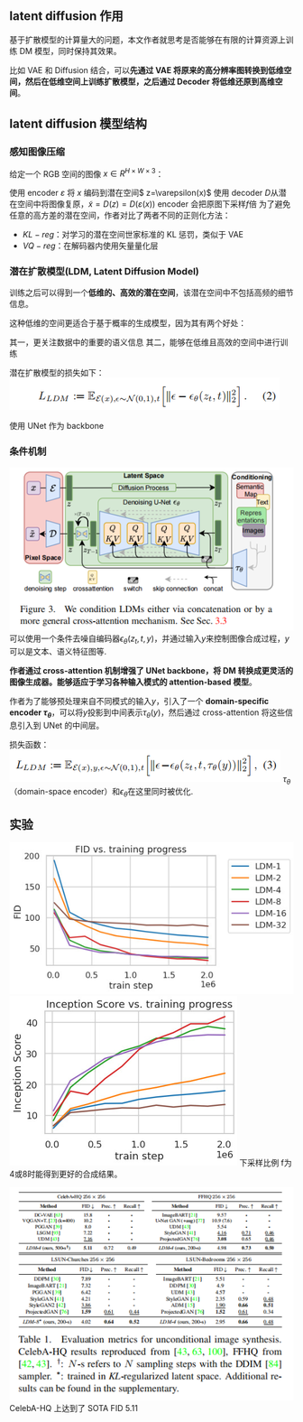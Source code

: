 ## latent diffusion 作用
基于扩散模型的计算量大的问题，本文作者就思考是否能够在有限的计算资源上训练 DM 模型，同时保持其效果。

比如 VAE 和 Diffusion 结合，可以**先通过 VAE 将原来的高分辨率图转换到低维空间，然后在低维空间上训练扩散模型，之后通过 Decoder 将低维还原到高维空间**。

## latent diffusion 模型结构
### 感知图像压缩
给定一个 RGB 空间的图像 $x \in R^{H \times W \times 3}$：

使用 encoder $\varepsilon$ 将 $x$ 编码到潜在空间$ z=\varepsilon(x)$
使用 decoder $D$从潜在空间中将图像复原，$\tilde{x}=D(z)=D(\varepsilon(x))$
encoder 会把原图下采样$f$倍
为了避免任意的高方差的潜在空间，作者对比了两者不同的正则化方法：

- $KL-reg$：对学习的潜在空间世家标准的 KL 惩罚，类似于 VAE
- $VQ-reg$：在解码器内使用矢量量化层

###  潜在扩散模型(LDM, Latent Diffusion Model)
训练之后可以得到一个**低维的、高效的潜在空间**，该潜在空间中不包括高频的细节信息。

这种低维的空间更适合于基于概率的生成模型，因为其有两个好处：

其一，更关注数据中的重要的语义信息
其二，能够在低维且高效的空间中进行训练

潜在扩散模型的损失如下：
![alt text](754739e2a11c7d0604913cd4ac59e2f9.png)

使用 UNet 作为 backbone

### 条件机制
![alt text](54a791a1992b47b0d0ea75532e8f51a9.png)
可以使用一个条件去噪自编码器$\epsilon_{\theta}(z_t,t,y)$，并通过输入$y$来控制图像合成过程，$y$可以是文本、语义特征图等.

**作者通过 cross-attention 机制增强了 UNet backbone，将 DM 转换成更灵活的图像生成器。能够适应于学习各种输入模式的 attention-based 模型**。

作者为了能够预处理来自不同模式的输入$y$，引入了一个 **domain-specific encoder $\tau_{\theta}$**，可以将$y$投影到中间表示$\tau_{\theta}(y)$，然后通过 cross-attention 将这些信息引入到 UNet 的中间层。

损失函数：![alt text](6ef4e4b1a93a6ba6b656ed356aa031e7.png)
$τ_θ$（domain-space encoder）和$\epsilon_{\theta}$在这里同时被优化.

## 实验
![alt text](image.png)
![alt text](image-1.png)
下采样比例 f为4或8时能得到更好的合成结果。

![alt text](306366a18be6a3caec076722d2dd4832.png)
CelebA-HQ 上达到了 SOTA FID 5.11

